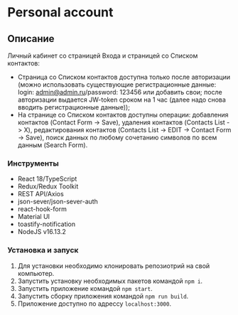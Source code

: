 # Personal account

## Описание

Личный кабинет со страницей Входа и страницей со Списком контактов:
- Страница со Списком контактов доступна только после авторизации (можно использовать существующие регистрационные данные: login: admin@admin.ru/password: 123456 или добавить свои; после авторизации выдается JW-token сроком на 1 час (далее надо снова вводить регистрационные данные));
- На странице со Списком контактов доступны операции: добавления контактов (Contact Form -> Save), удаления контактов (Contacts List -> X), редактирования контактов (Contacts List -> EDIT -> Contact Form -> Save), поиск данных по любому сочетанию символов по всем данным (Search Form).

### Инструменты

- React 18/TypeScript
- Redux/Redux Toolkit
- REST API/Axios
- json-sever/json-sever-auth
- react-hook-form
- Material UI
- toastify-notification
- NodeJS v16.13.2

### Установка и запуск

1. Для установки необходимо клонировать репозиотрий на свой компьютер.
2. Запустить установку необходимых пакетов командой `npm i`.
3. Запустить приложение командой `npm start`.
4. Запустить сборку приложения командой `npm run build`.
5. Приложение доступно по адрессу `localhost:3000`.
